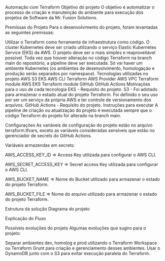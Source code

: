 Automação com Terraform
Objetivo do projeto
O objetivo é automatizar o processo de criação e manutenção do ambiente para execução dos projetos de Software da Mr. Fusion Solutions.

Premissas do Projeto
Para o desenvolvimento do projeto, foram levantadas as seguintes premissas:

Utilizar o Terraform como ferramenta de infraestrutura como código.
O cluster Kubernetes deve ser criado utilizando o serviço Elastic Kubernetes Service (EKS) da AWS.
O projeto deve ser o mais simples e reaproveitável possível.
Toda vez que houver alteração no código Terraform na branch main do repositório, a pipeline deve ser executada.
Só vai haver um ambiente Kubernetes (os ambientes de desenvolvimento, homologação e produção serão separados por namespace).
Tecnologias utilizadas no projeto
AWS
S3
EKS
AWS CLI
Terraform
AWS Provider
AWS VPC Terraform module
AWS EKS Terraform module
GitHub
GitHub Actions
Motivações para o uso de cada tecnologia
EKS - Requisito do projeto.
S3 - Foi adotado para armazenar o estado atual do projeto Terraform. Foi definido o seu uso por ser um serviço da própria AWS e ter controle de versionamento dos arquivos.
GitHub Actions - Requisito do projeto.
Instruções para executar
A pipeline de criação ou atualização do projeto é executada sempre que o código Terraform do projeto for alterado na branch main.

Configurações
As variáveis de configuração do projeto estão no arquivo terraform.tfvars, exceto as variáveis consideradas sensiveis que estão no gerenciador de secrets do GitHub Actions.

Variáveis armazendas em secrets:

AWS_ACCESS_KEY_ID => Access Key utilizada para configurar o AWS CLI.

AWS_SECRET_ACCESS_KEY => Secret access Key utilizada para configurar o AWS CLI.

AWS_BUCKET_NAME => Nome do Bucket utilizado para armazenar o estado do projeto Terraform.

AWS_BUCKET_FILE => Nome do arquivo utilizado para armazenar o estado do projeto Terraform.

Estrutura da solução
Diagrama do projeto

Explicação do Fluxo

Possíveis evoluções do projeto
Algumas evoluções que sugiro para o projeto:

Separar ambientes dev, homolog e prod utilizando o Terraform Workspace ou Terraform Grunt para criação e gerenciamento desses ambientes.
Usar o DynamoDB junto com o S3 para evitar execução paralela do Terraform.